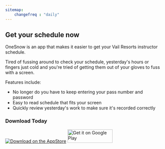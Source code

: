 ```yaml
---
sitemap:
    changefreq : "daily"
---
```

## Get your schedule now

OneSnow is an app that makes it easier to get your Vail Resorts instructor schedule. 

Tired of fussing around to check your schedule, yesterday's hours or fingers just cold and
you're tried of getting them out of your gloves to fuss with a screen.

Features include:

* No longer do you have to keep entering your pass number and password
* Easy to read schedule that fits your screen
* Quickly review yesterday's work to make sure it's recorded correctly

### Download Today

<a href="https://itunes.apple.com/us/app/onesnow/id1185883386"><img alt="Download on the AppStore" src="/img/Download_on_the_App_Store_Badge_US-UK_135x40.svg"/></a>
<a href="https://play.google.com/store/apps/details?id=com.onesnow"><img height="43" width="143" alt="Get it on Google Play" src="/img/get-it-on-google-play.png"/></a>
